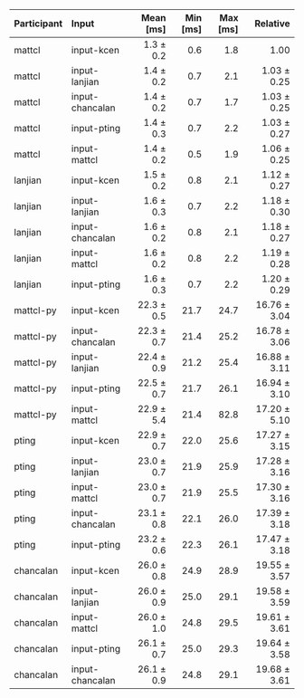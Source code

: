 | Participant | Input | Mean [ms] | Min [ms] | Max [ms] | Relative |
|:---|:---|---:|---:|---:|---:|
| mattcl | input-kcen | 1.3 ± 0.2 | 0.6 | 1.8 | 1.00 |
| mattcl | input-lanjian | 1.4 ± 0.2 | 0.7 | 2.1 | 1.03 ± 0.25 |
| mattcl | input-chancalan | 1.4 ± 0.2 | 0.7 | 1.7 | 1.03 ± 0.25 |
| mattcl | input-pting | 1.4 ± 0.3 | 0.7 | 2.2 | 1.03 ± 0.27 |
| mattcl | input-mattcl | 1.4 ± 0.2 | 0.5 | 1.9 | 1.06 ± 0.25 |
| lanjian | input-kcen | 1.5 ± 0.2 | 0.8 | 2.1 | 1.12 ± 0.27 |
| lanjian | input-lanjian | 1.6 ± 0.3 | 0.7 | 2.2 | 1.18 ± 0.30 |
| lanjian | input-chancalan | 1.6 ± 0.2 | 0.8 | 2.1 | 1.18 ± 0.27 |
| lanjian | input-mattcl | 1.6 ± 0.2 | 0.8 | 2.2 | 1.19 ± 0.28 |
| lanjian | input-pting | 1.6 ± 0.3 | 0.7 | 2.2 | 1.20 ± 0.29 |
| mattcl-py | input-kcen | 22.3 ± 0.5 | 21.7 | 24.7 | 16.76 ± 3.04 |
| mattcl-py | input-chancalan | 22.3 ± 0.7 | 21.4 | 25.2 | 16.78 ± 3.06 |
| mattcl-py | input-lanjian | 22.4 ± 0.9 | 21.2 | 25.4 | 16.88 ± 3.11 |
| mattcl-py | input-pting | 22.5 ± 0.7 | 21.7 | 26.1 | 16.94 ± 3.10 |
| mattcl-py | input-mattcl | 22.9 ± 5.4 | 21.4 | 82.8 | 17.20 ± 5.10 |
| pting | input-kcen | 22.9 ± 0.7 | 22.0 | 25.6 | 17.27 ± 3.15 |
| pting | input-lanjian | 23.0 ± 0.7 | 21.9 | 25.9 | 17.28 ± 3.16 |
| pting | input-mattcl | 23.0 ± 0.7 | 21.9 | 25.5 | 17.30 ± 3.16 |
| pting | input-chancalan | 23.1 ± 0.8 | 22.1 | 26.0 | 17.39 ± 3.18 |
| pting | input-pting | 23.2 ± 0.6 | 22.3 | 26.1 | 17.47 ± 3.18 |
| chancalan | input-kcen | 26.0 ± 0.8 | 24.9 | 28.9 | 19.55 ± 3.57 |
| chancalan | input-lanjian | 26.0 ± 0.9 | 25.0 | 29.1 | 19.58 ± 3.59 |
| chancalan | input-mattcl | 26.0 ± 1.0 | 24.8 | 29.5 | 19.61 ± 3.61 |
| chancalan | input-pting | 26.1 ± 0.7 | 25.0 | 29.3 | 19.64 ± 3.58 |
| chancalan | input-chancalan | 26.1 ± 0.9 | 24.8 | 29.1 | 19.68 ± 3.61 |
